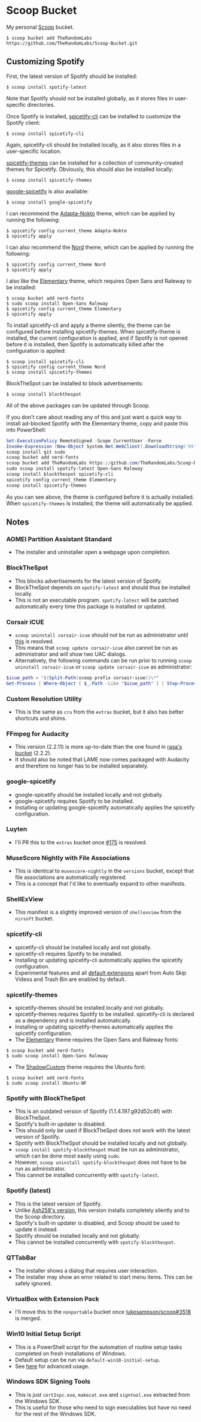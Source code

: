 <!-- markdownlint-disable MD010 -->
<!-- markdownlint-disable MD014 -->
<!-- markdownlint-disable MD037 -->
<!-- markdownlint-disable MD040 -->
<!-- markdownlint-disable MD046 -->

# Scoop Bucket

My personal [Scoop](https://github.com/lukesampson/scoop) bucket.

	$ scoop bucket add TheRandomLabs https://github.com/TheRandomLabs/Scoop-Bucket.git

## Customizing Spotify

First, the latest version of Spotify should be installed:

    $ scoop install spotify-latest

Note that Spotify should not be installed globally, as it stores files in user-specific directories.

Once Spotify is installed, [spicetify-cli](https://github.com/khanhas/spicetify-cli) can be
installed to customize the Spotify client:

    $ scoop install spicetify-cli

Again, spicetify-cli should be installed locally, as it also stores files in a user-specific
location.

[spicetify-themes](https://github.com/morpheusthewhite/spicetify-themes) can be installed for
a collection of community-created themes for Spicetify. Obviously, this should also be installed
locally:

	$ scoop install spicetify-themes

[google-spicetify](https://github.com/khanhas/google-spicetify) is also available:

	$ scoop install google-spicetify

I can recommend the
[Adapta-Nokto](https://github.com/morpheusthewhite/spicetify-themes/tree/master/Adapta-Nokto)
theme, which can be applied by running the following:

	$ spicetify config current_theme Adapta-Nokto
	$ spicetify apply

I can also recommend the
[Nord](https://github.com/morpheusthewhite/spicetify-themes/tree/master/Nord) theme,
which can be applied by running the following:

	$ spicetify config current_theme Nord
	$ spicetify apply

I also like the
[Elementary](https://github.com/morpheusthewhite/spicetify-themes/tree/master/Elementary) theme,
which requires Open Sans and Raleway to be installed:

	$ scoop bucket add nerd-fonts
	$ sudo scoop install Open-Sans Raleway
	$ spicetify config current_theme Elementary
	$ spicetify apply

To install spicetify-cli and apply a theme silently, the theme can be configured before installing
spicetify-themes. When spicetify-theme is installed, the current configuration is applied,
and if Spotify is not opened before it is installed, then Spotify is automatically killed after the
configuration is applied:

	$ scoop install spicetify-cli
	$ spicetify config current_theme Nord
	$ scoop install spicetify-themes

BlockTheSpot can be installed to block advertisements:

	$ scoop install blockthespot

All of the above packages can be updated through Scoop.

If you don't care about reading any of this and just want a quick way to install ad-blocked Spotify
with the Elementary theme, copy and paste this into PowerShell:

```powershell
Set-ExecutionPolicy RemoteSigned -Scope CurrentUser -Force
Invoke-Expression (New-Object System.Net.WebClient).DownloadString('https://get.scoop.sh')
scoop install git sudo
scoop bucket add nerd-fonts
scoop bucket add TheRandomLabs https://github.com/TheRandomLabs/Scoop-Bucket.git
sudo scoop install spotify-latest Open-Sans Raleway
scoop install blockthespot spicetify-cli
spicetify config current_theme Elementary
scoop install spicetify-themes
```

As you can see above, the theme is configured before it is actually installed.
When `spicetify-themes` is installed, the theme will automatically be applied.

## Notes

### AOMEI Partition Assistant Standard

* The installer and uninstaller open a webpage upon completion.

### BlockTheSpot

* This blocks advertisements for the latest version of Spotify.
* BlockTheSpot depends on `spotify-latest` and should thus be installed locally.
* This is not an executable program. `spotify-latest` will be patched automatically every time this
package is installed or updated.

### Corsair iCUE

* `scoop uninstall corsair-icue` should not be run as administrator until
[this](https://github.com/lukesampson/scoop/issues/2952#issuecomment-542531849) is resolved.
* This means that `scoop update corsair-icue` also cannot be run as administrator and will show
two UAC dialogs.
* Alternatively, the following commands can be run prior to running
`scoop uninstall corsair-icue` or `scoop update corsair-icue` as administrator:

```powershell
$icue_path = "$(Split-Path(scoop prefix corsair-icue))\*"
Get-Process | Where-Object { $_.Path -Like "$icue_path" } | Stop-Process -Force
```

### Custom Resolution Utility

* This is the same as `cru` from the `extras` bucket, but it also has better shortcuts and shims.

### FFmpeg for Audacity

* This version (2.2.11) is more up-to-date than the one found in
[rasa's bucket](https://github.com/rasa/scoops) (2.2.2).
* It should also be noted that LAME now comes packaged with Audacity and therefore no longer has
to be installed separately.

### google-spicetify

* google-spicetify should be installed locally and not globally.
* google-spicetify requires Spotify to be installed.
* Installing or updating google-spicetify automatically applies the spicetify configuration.

### Luyten

* I'll PR this to the `extras` bucket once
[#175](https://github.com/deathmarine/Luyten/issues/175) is resolved.

### MuseScore Nightly with File Associations

* This is identical to `musescore-nightly` in the `versions` bucket, except that file associations
are automatically registered.
* This is a concept that I'd like to eventually expand to other manifests.

### ShellExView

* This manifest is a slightly improved version of `shellexview` from the `nirsoft` bucket.

### spicetify-cli

* spicetify-cli should be installed locally and not globally.
* spicetify-cli requires Spotify to be installed.
* Installing or updating spicetify-cli automatically applies the spicetify configuration.
* Experimental features and all
[default extensions](https://github.com/khanhas/spicetify-cli/wiki/Extensions) apart from
Auto Skip Videos and Trash Bin are enabled by default.

### spicetify-themes

* spicetify-themes should be installed locally and not globally.
* spicetify-themes requires Spotify to be installed.
spicetify-cli is declared as a dependency and is installed automatically.
* Installing or updating spicetify-themes automatically applies the spicetify configuration.
* The [Elementary](https://github.com/morpheusthewhite/spicetify-themes/tree/master/Elementary)
theme requires the Open Sans and Raleway fonts:

```
$ scoop bucket add nerd-fonts
$ sudo scoop install Open-Sans Raleway
```

* The [ShadowCustom](https://github.com/morpheusthewhite/spicetify-themes/tree/master/ShadowCustom)
theme requires the Ubuntu font:

```
$ scoop bucket add nerd-fonts
$ sudo scoop install Ubuntu-NF
```

### Spotify with BlockTheSpot

* This is an outdated version of Spotify (1.1.4.197.g92d52c4f) with BlockTheSpot.
* Spotify's built-in updater is disabled.
* This should only be used if BlockTheSpot does not work with the latest version of Spotify.
* Spotify with BlockTheSpot should be installed locally and not globally.
* `scoop install spotify-blockthespot` must be run as administrator,
which can be done most easily using `sudo`.
* However, `scoop uninstall spotify-blockthespot` does not have to be run as administrator.
* This cannot be installed concurrently with `spotify-latest`.

### Spotify (latest)

* This is the latest version of Spotify.
* Unlike [Ash258's version](https://github.com/Ash258/scoop-Ash258/blob/master/bucket/Spotify.json),
this version installs completely silently and to the Scoop directory.
* Spotify's built-in updater is disabled, and Scoop should be used to update it instead.
* Spotify should be installed locally and not globally.
* This cannot be installed concurrently with `spotify-blockthespot`.

### QTTabBar

* The installer shows a dialog that requires user interaction.
* The installer may show an error related to start menu items. This can be safely ignored.

### VirtualBox with Extension Pack

* I'll move this to the `nonportable` bucket once
[lukesampson/scoop#3518](https://github.com/lukesampson/scoop/pull/3518) is merged.

### Win10 Initial Setup Script

* This is a PowerShell script for the automation of routine setup tasks completed on fresh
installations of Windows.
* Default setup can be run via `default-win10-initial-setup`.
* See [here](https://github.com/Disassembler0/Win10-Initial-Setup-Script#advanced-usage)
for advanced usage.

### Windows SDK Signing Tools

* This is just `cert2spc.exe`, `makecat.exe` and `signtool.exe` extracted from the Windows SDK.
* This is useful for those who need to sign executables but have no need for the rest of the
Windows SDK.
